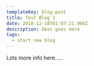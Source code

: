 ```yaml
---
templateKey: blog-post
title: Test Blog 1
date: 2018-12-18T01:07:21.966Z
description: Desc goes here
tags:
  - start new blog
---
```

Lots more info here.....
